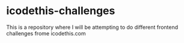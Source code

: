 # icodethis-challenges
This is a repository where I will be attempting to do different frontend challenges frome icodethis.com
